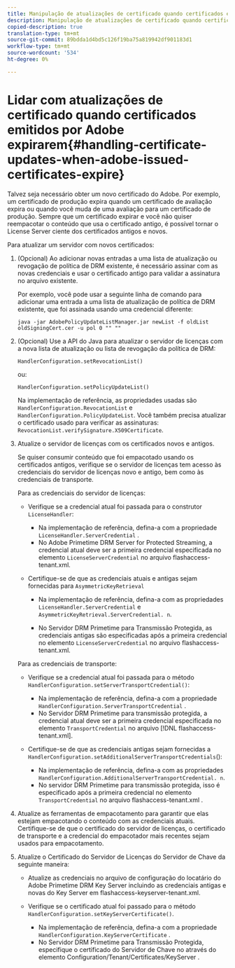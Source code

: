 ```yaml
---
title: Manipulação de atualizações de certificado quando certificados emitidos por Adobe expiram
description: Manipulação de atualizações de certificado quando certificados emitidos por Adobe expiram
copied-description: true
translation-type: tm+mt
source-git-commit: 89bdda1d4bd5c126f19ba75a819942df901183d1
workflow-type: tm+mt
source-wordcount: '534'
ht-degree: 0%

---
```



# Lidar com atualizações de certificado quando certificados emitidos por Adobe expirarem{#handling-certificate-updates-when-adobe-issued-certificates-expire}

Talvez seja necessário obter um novo certificado do Adobe. Por exemplo, um certificado de produção expira quando um certificado de avaliação expira ou quando você muda de uma avaliação para um certificado de produção. Sempre que um certificado expirar e você não quiser reempacotar o conteúdo que usa o certificado antigo, é possível tornar o License Server ciente dos certificados antigos e novos.

Para atualizar um servidor com novos certificados:

1. (Opcional) Ao adicionar novas entradas a uma lista de atualização ou revogação de política de DRM existente, é necessário assinar com as novas credenciais e usar o certificado antigo para validar a assinatura no arquivo existente.

   Por exemplo, você pode usar a seguinte linha de comando para adicionar uma entrada a uma lista de atualização de política de DRM existente, que foi assinada usando uma credencial diferente:

   ```
   java -jar AdobePolicyUpdateListManager.jar newList -f oldList oldSigningCert.cer -u pol 0 "" ""
   ```

1. (Opcional) Use a API do Java para atualizar o servidor de licenças com a nova lista de atualização ou lista de revogação da política de DRM:

   ```
   HandlerConfiguration.setRevocationList() 
   ```

   ou:

   ```
   HandlerConfiguration.setPolicyUpdateList()
   ```

   Na implementação de referência, as propriedades usadas são `HandlerConfiguration.RevocationList` e `HandlerConfiguration.PolicyUpdateList`. Você também precisa atualizar o certificado usado para verificar as assinaturas: `RevocationList.verifySignature.X509Certificate`.

1. Atualize o servidor de licenças com os certificados novos e antigos.

   Se quiser consumir conteúdo que foi empacotado usando os certificados antigos, verifique se o servidor de licenças tem acesso às credenciais do servidor de licenças novo e antigo, bem como às credenciais de transporte.

   Para as credenciais do servidor de licenças:

   * Verifique se a credencial atual foi passada para o construtor `LicenseHandler`:

      * Na implementação de referência, defina-a com a propriedade `LicenseHandler.ServerCredential` .
      * No Adobe Primetime DRM Server for Protected Streaming, a credencial atual deve ser a primeira credencial especificada no elemento `LicenseServerCredential` no arquivo flashaccess-tenant.xml.
   * Certifique-se de que as credenciais atuais e antigas sejam fornecidas para `AsymmetricKeyRetrieval`

      * Na implementação de referência, defina-a com as propriedades `LicenseHandler.ServerCredential` e `AsymmetricKeyRetrieval.ServerCredential. n`.

      * No Servidor DRM Primetime para Transmissão Protegida, as credenciais antigas são especificadas após a primeira credencial no elemento `LicenseServerCredential` no arquivo flashaccess-tenant.xml.

   Para as credenciais de transporte:

   * Verifique se a credencial atual foi passada para o método `HandlerConfiguration.setServerTransportCredential()`:

      * Na implementação de referência, defina-a com a propriedade `HandlerConfiguration.ServerTransportCredential` .
      * No Servidor DRM Primetime para transmissão protegida, a credencial atual deve ser a primeira credencial especificada no elemento `TransportCredential` no arquivo [!DNL flashaccess-tenant.xml].
   * Certifique-se de que as credenciais antigas sejam fornecidas a `HandlerConfiguration.setAdditionalServerTransportCredentials`():

      * Na implementação de referência, defina-a com as propriedades `HandlerConfiguration.AdditionalServerTransportCredential. n`.
      * No servidor DRM Primetime para transmissão protegida, isso é especificado após a primeira credencial no elemento `TransportCredential` no arquivo flashaccess-tenant.xml .




1. Atualize as ferramentas de empacotamento para garantir que elas estejam empacotando o conteúdo com as credenciais atuais. Certifique-se de que o certificado do servidor de licenças, o certificado de transporte e a credencial do empacotador mais recentes sejam usados para empacotamento.
1. Atualize o Certificado do Servidor de Licenças do Servidor de Chave da seguinte maneira:

   * Atualize as credenciais no arquivo de configuração do locatário do Adobe Primetime DRM Key Server incluindo as credenciais antigas e novas do Key Server em flashaccess-keyserver-tenant.xml.
   * Verifique se o certificado atual foi passado para o método `HandlerConfiguration.setKeyServerCertificate()`.

      * Na implementação de referência, defina-a com a propriedade `HandlerConfiguration.KeyServerCertificate` .
      * No Servidor DRM Primetime para Transmissão Protegida, especifique o certificado do Servidor de Chave no através do elemento Configuration/Tenant/Certificates/KeyServer .

